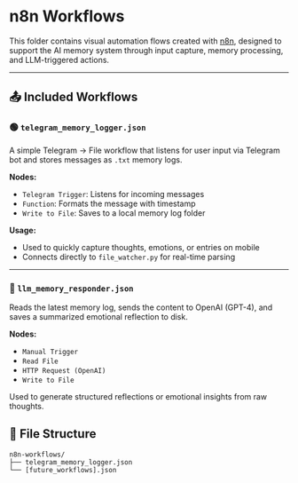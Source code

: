 
# n8n Workflows

This folder contains visual automation flows created with [n8n](https://n8n.io), designed to support the AI memory system through input capture, memory processing, and LLM-triggered actions.

---

## 📤 Included Workflows

### 🟢 `telegram_memory_logger.json`
A simple Telegram → File workflow that listens for user input via Telegram bot and stores messages as `.txt` memory logs.

**Nodes:**
- `Telegram Trigger`: Listens for incoming messages
- `Function`: Formats the message with timestamp
- `Write to File`: Saves to a local memory log folder

**Usage:**
- Used to quickly capture thoughts, emotions, or entries on mobile
- Connects directly to `file_watcher.py` for real-time parsing

---

### 🧠 `llm_memory_responder.json`
Reads the latest memory log, sends the content to OpenAI (GPT-4), and saves a summarized emotional reflection to disk.

**Nodes:**
- `Manual Trigger`
- `Read File`
- `HTTP Request (OpenAI)`
- `Write to File`

Used to generate structured reflections or emotional insights from raw thoughts.




## 📁 File Structure

```plaintext
n8n-workflows/
├── telegram_memory_logger.json
└── [future_workflows].json
